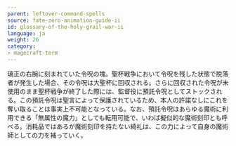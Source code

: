 ```yaml
---
parent: leftover-command-spells
source: fate-zero-animation-guide-ii
id: glossary-of-the-holy-grail-war-ii
language: ja
weight: 26
category:
- magecraft-term
---
```


璃正の右腕に刻まれていた令呪の塊。聖杯戦争において令呪を残した状態で脱落者が発生した場合、その令呪は大聖杯に回収される。さらに回収された令呪が未使用のまま聖杯戦争が終了した際には、監督役に預託令呪としてストックされる。この預託令呪は聖言によって保護されているため、本人の許諾なしにこれを奪い取ることは事実上不可能となっている。なお、預託令呪はあらゆる魔術に利用できる「無属性の魔力」としても転用可能で、いわば擬似的な魔術刻印とも呼べる。消耗品ではあるが魔術刻印を持たない綺礼は、この力によって自身の魔術師としての力を補っていく。
